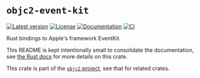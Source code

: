 # `objc2-event-kit`

[![Latest version](https://badgen.net/crates/v/objc2-event-kit)](https://crates.io/crates/objc2-event-kit)
[![License](https://badgen.net/badge/license/Zlib%20OR%20Apache-2.0%20OR%20MIT/blue)](../../LICENSE.md)
[![Documentation](https://docs.rs/objc2-event-kit/badge.svg)](https://docs.rs/objc2-event-kit/)
[![CI](https://github.com/madsmtm/objc2/actions/workflows/ci.yml/badge.svg)](https://github.com/madsmtm/objc2/actions/workflows/ci.yml)

Rust bindings to Apple's framework EventKit.

This README is kept intentionally small to consolidate the documentation, see
[the Rust docs](https://docs.rs/objc2-event-kit/) for more details on this crate.

This crate is part of the [`objc2` project](https://github.com/madsmtm/objc2),
see that for related crates.
